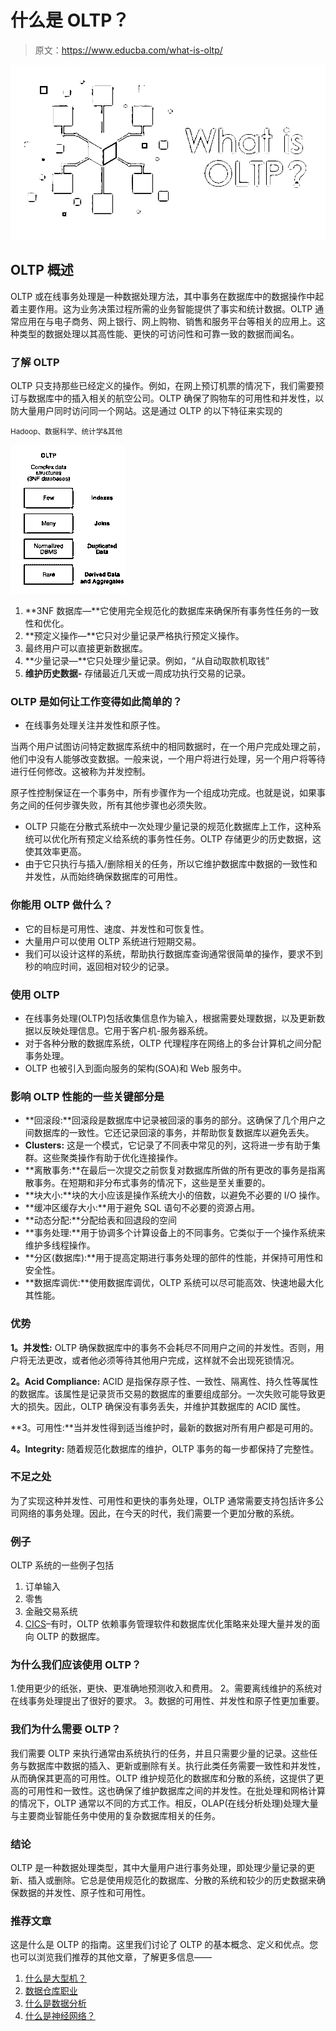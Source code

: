 # 什么是 OLTP？

> 原文：<https://www.educba.com/what-is-oltp/>

![What is OLTP](img/ce5640263d30e61501fcce5295e5ae9f.png)



## OLTP 概述

OLTP 或在线事务处理是一种数据处理方法，其中事务在数据库中的数据操作中起着主要作用。这为业务决策过程所需的业务智能提供了事实和统计数据。OLTP 通常应用在与电子商务、网上银行、网上购物、销售和服务平台等相关的应用上。这种类型的数据处理以其高性能、更快的可访问性和可靠一致的数据而闻名。

### 了解 OLTP

OLTP 只支持那些已经定义的操作。例如，在网上预订机票的情况下，我们需要预订与数据库中的插入相关的航空公司。OLTP 确保了购物车的可用性和并发性，以防大量用户同时访问同一个网站。这是通过 OLTP 的以下特征来实现的

<small>Hadoop、数据科学、统计学&其他</small>

![Understanding OLTP](img/7dd3868f9b8600bea1595f8040c78e3d.png)



1.  **3NF 数据库—**它使用完全规范化的数据库来确保所有事务性任务的一致性和优化。
2.  **预定义操作—**它只对少量记录严格执行预定义操作。
3.  最终用户可以直接更新数据库。
4.  **少量记录—**它只处理少量记录。例如，“从自动取款机取钱”
5.  **维护历史数据-** 存储最近几天或一周成功执行交易的记录。

### OLTP 是如何让工作变得如此简单的？

*   在线事务处理关注并发性和原子性。

当两个用户试图访问特定数据库系统中的相同数据时，在一个用户完成处理之前，他们中没有人能够改变数据。一般来说，一个用户将进行处理，另一个用户将等待进行任何修改。这被称为并发控制。

原子性控制保证在一个事务中，所有步骤作为一个组成功完成。也就是说，如果事务之间的任何步骤失败，所有其他步骤也必须失败。

*   OLTP 只能在分散式系统中一次处理少量记录的规范化数据库上工作，这种系统可以优化所有预定义给系统的事务性任务。OLTP 存储更少的历史数据，这使其效率更高。
*   由于它只执行与插入/删除相关的任务，所以它维护数据库中数据的一致性和并发性，从而始终确保数据库的可用性。

### 你能用 OLTP 做什么？

*   它的目标是可用性、速度、并发性和可恢复性。
*   大量用户可以使用 OLTP 系统进行短期交易。
*   我们可以设计这样的系统，帮助执行数据库查询通常很简单的操作，要求不到秒的响应时间，返回相对较少的记录。

### 使用 OLTP

*   在线事务处理(OLTP)包括收集信息作为输入，根据需要处理数据，以及更新数据以反映处理信息。它用于客户机-服务器系统。
*   对于各种分散的数据库系统，OLTP 代理程序在网络上的多台计算机之间分配事务处理。
*   OLTP 也被引入到面向服务的架构(SOA)和 Web 服务中。

### 影响 OLTP 性能的一些关键部分是

*   **回滚段:**回滚段是数据库中记录被回滚的事务的部分。这确保了几个用户之间数据库的一致性。它还记录回滚的事务，并帮助恢复数据库以避免丢失。
*   **Clusters:** 这是一个模式，它记录了不同表中常见的列，这将进一步有助于集群。这些聚类操作有助于优化连接操作。
*   **离散事务:**在最后一次提交之前恢复对数据库所做的所有更改的事务是指离散事务。在短期和非分布式事务的情况下，这些是至关重要的。
*   **块大小:**块的大小应该是操作系统大小的倍数，以避免不必要的 I/O 操作。
*   **缓冲区缓存大小:**用于避免 SQL 语句不必要的资源占用。
*   **动态分配:**分配给表和回退段的空间
*   **事务处理:**用于协调多个计算设备上的不同事务。它类似于一个操作系统来维护多线程操作。
*   **分区(数据库):**用于提高定期进行事务处理的部件的性能，并保持可用性和安全性。
*   **数据库调优:**使用数据库调优，OLTP 系统可以尽可能高效、快速地最大化其性能。

### 优势

**1。并发性:** OLTP 确保数据库中的事务不会耗尽不同用户之间的并发性。否则，用户将无法更改，或者他必须等待其他用户完成，这样就不会出现死锁情况。

**2。Acid Compliance:** ACID 是指保存原子性、一致性、隔离性、持久性等属性的数据库。该属性是记录货币交易的数据库的重要组成部分。一次失败可能导致更大的损失。因此，OLTP 确保没有事务丢失，并维护其数据库的 ACID 属性。

**3。可用性:**当并发性得到适当维护时，最新的数据对所有用户都是可用的。

**4。Integrity:** 随着规范化数据库的维护，OLTP 事务的每一步都保持了完整性。

### 不足之处

为了实现这种并发性、可用性和更快的事务处理，OLTP 通常需要支持包括许多公司网络的事务处理。因此，在今天的时代，我们需要一个更加分散的系统。

### 例子

OLTP 系统的一些例子包括

1.  订单输入
2.  零售
3.  金融交易系统
4.  [CICS](https://en.wikipedia.org/wiki/CICS)–有时，OLTP 依赖事务管理软件和数据库优化策略来处理大量并发的面向 OLTP 的数据库。

### 为什么我们应该使用 OLTP？

1.使用更少的纸张，更快、更准确地预测收入和费用。
2。需要离线维护的系统对在线事务处理提出了很好的要求。
3。数据的可用性、并发性和原子性更加重要。

### 我们为什么需要 OLTP？

我们需要 OLTP 来执行通常由系统执行的任务，并且只需要少量的记录。这些任务与数据库中数据的插入、更新或删除有关。执行此类任务需要一致性和并发性，从而确保其更高的可用性。OLTP 维护规范化的数据库和分散的系统，这提供了更高的可用性和一致性。这也确保了维护数据库之间的并发性。在批处理和网格计算的情况下，OLTP 通常以不同的方式工作。相反，OLAP(在线分析处理)处理大量与主要商业智能任务中使用的复杂数据库相关的任务。

### 结论

OLTP 是一种数据处理类型，其中大量用户进行事务处理，即处理少量记录的更新、插入或删除。它总是使用规范化的数据库、分散的系统和较少的历史数据来确保数据的并发性、原子性和可用性。

### 推荐文章

这是什么是 OLTP 的指南。这里我们讨论了 OLTP 的基本概念、定义和优点。您也可以浏览我们推荐的其他文章，了解更多信息——

1.  [什么是大型机？](https://www.educba.com/what-is-mainframe/)
2.  [数据仓库职业](https://www.educba.com/career-in-data-warehousing/)
3.  [什么是数据分析](https://www.educba.com/what-is-data-analytics/)
4.  [什么是神经网络？](https://www.educba.com/what-is-neural-networks/)





